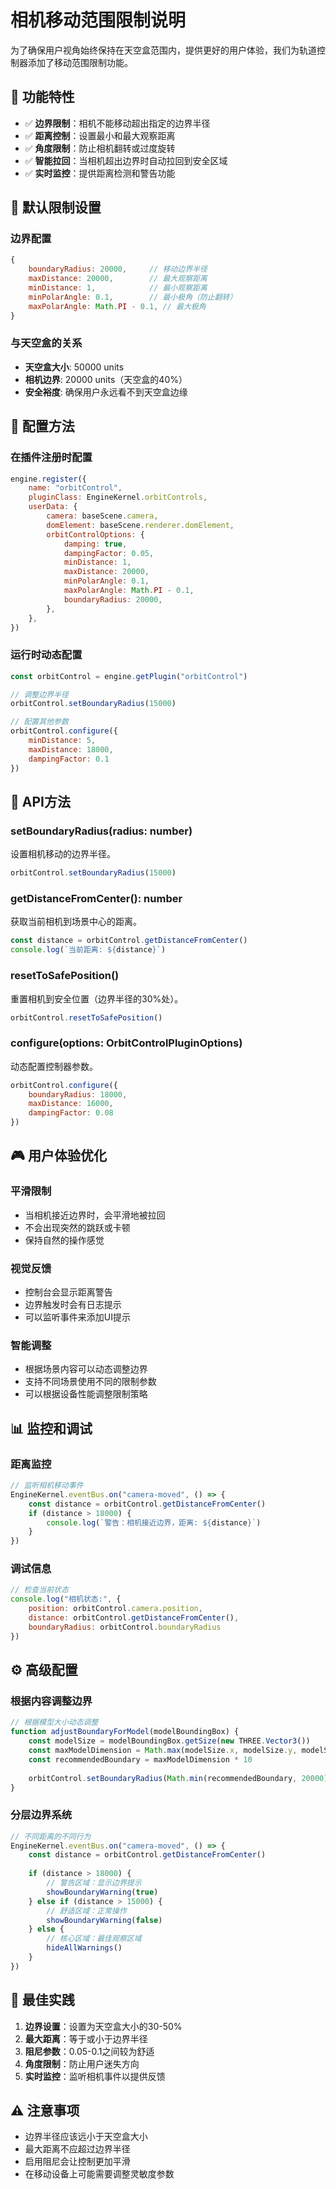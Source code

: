 # 相机移动范围限制说明

为了确保用户视角始终保持在天空盒范围内，提供更好的用户体验，我们为轨道控制器添加了移动范围限制功能。

## 🎯 功能特性

- ✅ **边界限制**：相机不能移动超出指定的边界半径
- ✅ **距离控制**：设置最小和最大观察距离
- ✅ **角度限制**：防止相机翻转或过度旋转
- ✅ **智能拉回**：当相机超出边界时自动拉回到安全区域
- ✅ **实时监控**：提供距离检测和警告功能

## 📐 默认限制设置

### 边界配置

```javascript
{
    boundaryRadius: 20000,     // 移动边界半径
    maxDistance: 20000,        // 最大观察距离
    minDistance: 1,            // 最小观察距离
    minPolarAngle: 0.1,        // 最小极角（防止翻转）
    maxPolarAngle: Math.PI - 0.1, // 最大极角
}
```

### 与天空盒的关系

- **天空盒大小**: 50000 units
- **相机边界**: 20000 units（天空盒的40%）
- **安全裕度**: 确保用户永远看不到天空盒边缘

## 🚀 配置方法

### 在插件注册时配置

```javascript
engine.register({
    name: "orbitControl",
    pluginClass: EngineKernel.orbitControls,
    userData: {
        camera: baseScene.camera,
        domElement: baseScene.renderer.domElement,
        orbitControlOptions: {
            damping: true,
            dampingFactor: 0.05,
            minDistance: 1,
            maxDistance: 20000,
            minPolarAngle: 0.1,
            maxPolarAngle: Math.PI - 0.1,
            boundaryRadius: 20000,
        },
    },
})
```

### 运行时动态配置

```javascript
const orbitControl = engine.getPlugin("orbitControl")

// 调整边界半径
orbitControl.setBoundaryRadius(15000)

// 配置其他参数
orbitControl.configure({
    minDistance: 5,
    maxDistance: 18000,
    dampingFactor: 0.1
})
```

## 📱 API方法

### setBoundaryRadius(radius: number)

设置相机移动的边界半径。

```javascript
orbitControl.setBoundaryRadius(15000)
```

### getDistanceFromCenter(): number

获取当前相机到场景中心的距离。

```javascript
const distance = orbitControl.getDistanceFromCenter()
console.log(`当前距离: ${distance}`)
```

### resetToSafePosition()

重置相机到安全位置（边界半径的30%处）。

```javascript
orbitControl.resetToSafePosition()
```

### configure(options: OrbitControlPluginOptions)

动态配置控制器参数。

```javascript
orbitControl.configure({
    boundaryRadius: 18000,
    maxDistance: 16000,
    dampingFactor: 0.08
})
```

## 🎮 用户体验优化

### 平滑限制

- 当相机接近边界时，会平滑地被拉回
- 不会出现突然的跳跃或卡顿
- 保持自然的操作感觉

### 视觉反馈

- 控制台会显示距离警告
- 边界触发时会有日志提示
- 可以监听事件来添加UI提示

### 智能调整

- 根据场景内容可以动态调整边界
- 支持不同场景使用不同的限制参数
- 可以根据设备性能调整限制策略

## 📊 监控和调试

### 距离监控

```javascript
// 监听相机移动事件
EngineKernel.eventBus.on("camera-moved", () => {
    const distance = orbitControl.getDistanceFromCenter()
    if (distance > 18000) {
        console.log(`警告：相机接近边界，距离: ${distance}`)
    }
})
```

### 调试信息

```javascript
// 检查当前状态
console.log("相机状态:", {
    position: orbitControl.camera.position,
    distance: orbitControl.getDistanceFromCenter(),
    boundaryRadius: orbitControl.boundaryRadius
})
```

## ⚙️ 高级配置

### 根据内容调整边界

```javascript
// 根据模型大小动态调整
function adjustBoundaryForModel(modelBoundingBox) {
    const modelSize = modelBoundingBox.getSize(new THREE.Vector3())
    const maxModelDimension = Math.max(modelSize.x, modelSize.y, modelSize.z)
    const recommendedBoundary = maxModelDimension * 10
  
    orbitControl.setBoundaryRadius(Math.min(recommendedBoundary, 20000))
}
```

### 分层边界系统

```javascript
// 不同距离的不同行为
EngineKernel.eventBus.on("camera-moved", () => {
    const distance = orbitControl.getDistanceFromCenter()
  
    if (distance > 18000) {
        // 警告区域：显示边界提示
        showBoundaryWarning(true)
    } else if (distance > 15000) {
        // 舒适区域：正常操作
        showBoundaryWarning(false)
    } else {
        // 核心区域：最佳观察区域
        hideAllWarnings()
    }
})
```

## 🎨 最佳实践

1. **边界设置**：设置为天空盒大小的30-50%
2. **最大距离**：等于或小于边界半径
3. **阻尼参数**：0.05-0.1之间较为舒适
4. **角度限制**：防止用户迷失方向
5. **实时监控**：监听相机事件以提供反馈

## ⚠️ 注意事项

- 边界半径应该远小于天空盒大小
- 最大距离不应超过边界半径
- 启用阻尼会让控制更加平滑
- 在移动设备上可能需要调整灵敏度参数
